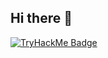 ## Hi there 👋
[![TryHackMe Badge](https://tryhackme.com/api/v2/badges/public-profile?userPublicId=3557988)](https://tryhackme.com/api/v2/badges/public-profile?userPublicId=3557988)
<!--
**chamresh/chamresh** is a ✨ _special_ ✨ repository because its `README.md` (this file) appears on your GitHub profile.

Here are some ideas to get you started:

- 🔭 I’m currently working on ...
- 🌱 I’m currently learning ...
- 👯 I’m looking to collaborate on ...
- 🤔 I’m looking for help with ...
- 💬 Ask me about ...
- 📫 How to reach me: ...
- 😄 Pronouns: ...
- ⚡ Fun fact: ...
-->
